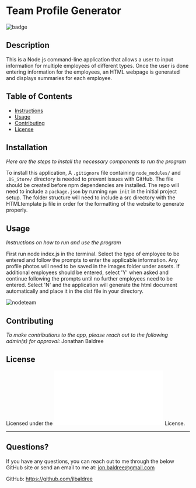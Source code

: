 # Team Profile Generator

![badge](https://img.shields.io/badge/license-Apache-brightgreen)<br>

## Description 

This is a Node.js command-line application that allows a user to input information for multiple employees of different types. Once the user is done entering information for the employees, an HTML webpage is generated and displays summaries for each employee.

## Table of Contents

* [Instructions](#instructions)
* [Usage](#usage)
* [Contributing](#contributing)
* [License](#license)
    
## Installation
    
*Here are the steps to install the necessary components to run the program*
    
To install this application, A `.gitignore` file containing `node_modules/` and `.DS_Store/` directory is needed to prevent issues with GitHub. The file should be created before npm dependencies are installed. The repo will need to include a `package.json` by running `npm init` in the initial project setup. The folder structure will need to include a src directory with the HTMLtemplate js file in order for the formatting of the website to generate properly.
    
## Usage 
    
*Instructions on how to run and use the program*
    
First run node index.js in the terminal. Select the type of employee to be entered and follow the prompts to enter the applicable information. Any profile photos will need to be saved in the images folder under assets. If additional employees should be entered, select 'Y' when asked and continue following the prompts until no further employees need to be entered. Select 'N' and the application will generate the html document automatically and place it in the dist file in your directory.
    
![nodeteam](https://user-images.githubusercontent.com/74524186/110887761-15fdc000-82a8-11eb-80ea-c1a404e51e65.gif)

## Contributing
    
*To make contributions to the app, please reach out to the following admin(s) for approval:*
Jonathan Baldree

## License
    
Licensed under the ![Apache](assets/licenses/Apache.txt) License.

---
    
## Questions?
    
If you have any questions, you can reach out to me through the below GitHub site or send an email to me at: jon.baldree@gmail.com
   
GitHub: https://github.com/jlbaldree

